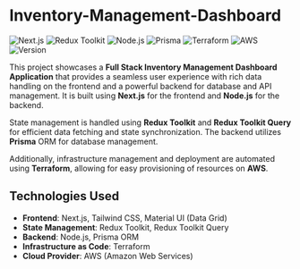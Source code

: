 # Inventory-Management-Dashboard

![Next.js](https://img.shields.io/badge/Next.js-Frontend-blue)
![Redux Toolkit](https://img.shields.io/badge/Redux%20Toolkit-State%20Management-purple)
![Node.js](https://img.shields.io/badge/Node.js-Backend-green)
![Prisma](https://img.shields.io/badge/Prisma-ORM-yellowgreen)
![Terraform](https://img.shields.io/badge/Terraform-Infrastructure%20Management-orange)
![AWS](https://img.shields.io/badge/AWS-Deployment-lightgrey)
![Version](https://img.shields.io/badge/Version-1.0.0-orange)

This project showcases a **Full Stack Inventory Management Dashboard Application** that provides a seamless user experience with rich data handling on the frontend and a powerful backend for database and API management. It is built using **Next.js** for the frontend and **Node.js** for the backend.

State management is handled using **Redux Toolkit** and **Redux Toolkit Query** for efficient data fetching and state synchronization. The backend utilizes **Prisma** ORM for database management.

Additionally, infrastructure management and deployment are automated using **Terraform**, allowing for easy provisioning of resources on **AWS**.

## Technologies Used

- **Frontend**: Next.js, Tailwind CSS, Material UI (Data Grid)
- **State Management**: Redux Toolkit, Redux Toolkit Query
- **Backend**: Node.js, Prisma ORM
- **Infrastructure as Code**: Terraform
- **Cloud Provider**: AWS (Amazon Web Services)
